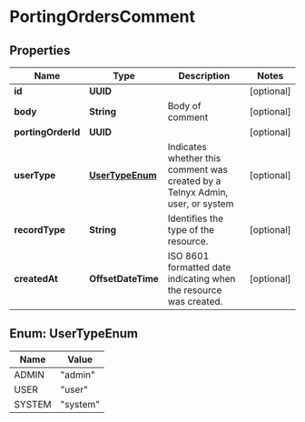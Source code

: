 

# PortingOrdersComment


## Properties

Name | Type | Description | Notes
------------ | ------------- | ------------- | -------------
**id** | **UUID** |  |  [optional]
**body** | **String** | Body of comment |  [optional]
**portingOrderId** | **UUID** |  |  [optional]
**userType** | [**UserTypeEnum**](#UserTypeEnum) | Indicates whether this comment was created by a Telnyx Admin, user, or system |  [optional]
**recordType** | **String** | Identifies the type of the resource. |  [optional]
**createdAt** | **OffsetDateTime** | ISO 8601 formatted date indicating when the resource was created. |  [optional]



## Enum: UserTypeEnum

Name | Value
---- | -----
ADMIN | &quot;admin&quot;
USER | &quot;user&quot;
SYSTEM | &quot;system&quot;



